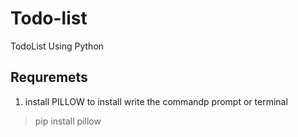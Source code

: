 # Todo-list
TodoList Using Python 

## Requremets
1. install PILLOW
to install write the commandp prompt or terminal
> pip install pillow

